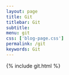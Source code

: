 ```yaml
---
layout: page
title: Git
titlebar: Git
subtitle: 
menu: git
css: ['blog-page.css']
permalink: /git
keywords: Git
---
```

{% include git.html %}
